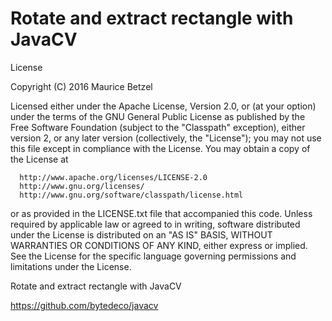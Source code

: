 # Rotate and extract rectangle with JavaCV

License

Copyright (C) 2016 Maurice Betzel
 
 Licensed either under the Apache License, Version 2.0, or (at your option)
 under the terms of the GNU General Public License as published by
 the Free Software Foundation (subject to the "Classpath" exception),
 either version 2, or any later version (collectively, the "License");
 you may not use this file except in compliance with the License.
 You may obtain a copy of the License at
 
      http://www.apache.org/licenses/LICENSE-2.0
      http://www.gnu.org/licenses/
      http://www.gnu.org/software/classpath/license.html
 
 or as provided in the LICENSE.txt file that accompanied this code.
 Unless required by applicable law or agreed to in writing, software
 distributed under the License is distributed on an "AS IS" BASIS,
 WITHOUT WARRANTIES OR CONDITIONS OF ANY KIND, either express or implied.
 See the License for the specific language governing permissions and
 limitations under the License.

Rotate and extract rectangle with JavaCV

https://github.com/bytedeco/javacv